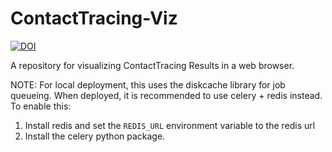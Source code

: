 # ContactTracing-Viz
[![DOI](https://zenodo.org/badge/569471421.svg)](https://zenodo.org/badge/latestdoi/569471421)

A repository for visualizing ContactTracing Results in a web browser.

NOTE: For local deployment, this uses the diskcache library for job queueing.
When deployed, it is recommended to use celery + redis instead. To enable this:
1. Install redis and set the `REDIS_URL` environment variable to the redis url
2. Install the celery python package.
